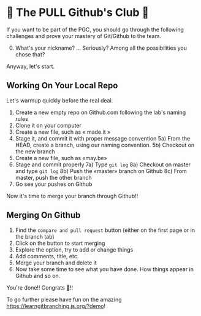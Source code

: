 🌱 The PULL Github's Club 🌱
=============================

If you want to be part of the PGC, you should go through the following challenges
and prove your mastery of Git/Github to the team. 

  0) What's your nickname?
  …
  Seriously? Among all the possibilities you chose that?

Anyway, let's start.

Working On Your Local Repo
----------------------------
Let's warmup quickly before the real deal.


  1) Create a new empty repo on Github.com following the lab's naming rules
  2) Clone it on your computer
  3) Create a new file, such as « made.it »
  4) Stage it, and commit it with proper message convention
  5a) From the HEAD, create a branch, using our naming convention.
  5b) Checkout on the new branch
  6) Create a new file, such as «may.be»
  7) Stage and commit properly
  7a) Type `git log`
  8a) Checkout on master and type `git log`
  8b) Push the «master» branch on Github
  8c) From master, push the other branch
  9) Go see your pushes on Github

Now it's time to merge your branch through Github!!


Merging On Github
------------------

  1) Find the `compare and pull request` button (either on the first page or in the branch tab)
  2) Click on the button to start merging
  3) Explore the option, try to add or change things
  4) Add comments, title, etc.
  5) Merge your branch and delete it
  6) Now take some time to see what you have done. How things appear in Github and so on.

You're done!! Congrats :tada:!!

To go further please have fun on the amazing https://learngitbranching.js.org/?demo!
